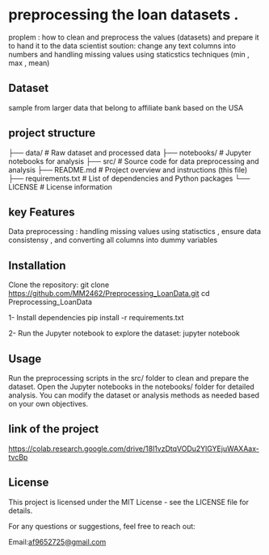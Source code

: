 #  preprocessing the loan datasets  .
proplem : how to clean and preprocess the values (datasets) and prepare it to hand it to the data scientist
soution: change any text columns into  numbers and handling missing values using staticstics techniques (min , max , mean) 

## Dataset
 sample from larger data that belong to affiliate bank based on the USA

## project structure 
├── data/                   # Raw dataset and processed data
├── notebooks/              # Jupyter notebooks for analysis
├── src/                    # Source code for data preprocessing and analysis
├── README.md               # Project overview and instructions (this file)
├── requirements.txt        # List of dependencies and Python packages
└── LICENSE                 # License information

## key Features 
Data preprocessing : handling missing values using statisctics , ensure data consistensy , 
and converting all columns into dummy variables 

## Installation
Clone the repository:
git clone https://github.com/MM2462/Preprocessing_LoanData.git
cd Preprocessing_LoanData

1-  Install dependencies
pip install -r requirements.txt

2-  Run the Jupyter notebook to explore the dataset:
jupyter notebook

## Usage
Run the preprocessing scripts in the src/ folder to clean and prepare the dataset.
Open the Jupyter notebooks in the notebooks/ folder for detailed analysis.
You can modify the dataset or analysis methods as needed based on your own objectives.



## link of the project 
https://colab.research.google.com/drive/18l1vzDtqVODu2YlGYEjuWAXAax-tvcBp



## License
This project is licensed under the MIT License - see the LICENSE file for details.

For any questions or suggestions, feel free to reach out:

Email:af9652725@gmail.com
